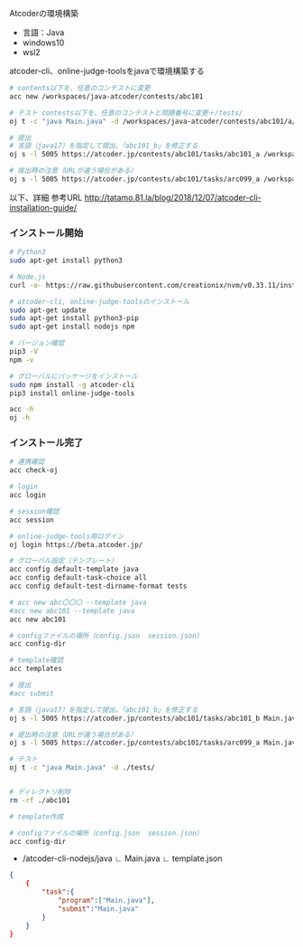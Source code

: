 Atcoderの環境構築
- 言語：Java
- windows10
- wsl2

atcoder-cli、online-judge-toolsをjavaで環境構築する
```bash
# contents以下を、任意のコンテストに変更
acc new /workspaces/java-atcoder/contests/abc101

# テスト contests以下を、任意のコンテストと問題番号に変更＋/tests/
oj t -c "java Main.java" -d /workspaces/java-atcoder/contests/abc101/a/tests/  

# 提出
# 言語（java17）を指定して提出。「abc101_b」を修正する
oj s -l 5005 https://atcoder.jp/contests/abc101/tasks/abc101_a /workspaces/java-atcoder/contests/abc101/a/Main.java

# 提出時の注意（URLが違う場合がある）
oj s -l 5005 https://atcoder.jp/contests/abc101/tasks/arc099_a /workspaces/java-atcoder/contests/abc101/b/Main.java
```

以下、詳細
参考URL
http://tatamo.81.la/blog/2018/12/07/atcoder-cli-installation-guide/

### インストール開始
```bash
# Python3
sudo apt-get install python3

# Node.js
curl -o- https://raw.githubusercontent.com/creationix/nvm/v0.33.11/install.sh | bash

# atcoder-cli, online-judge-toolsのインストール
sudo apt-get update
sudo apt-get install python3-pip
sudo apt-get install nodejs npm

# バージョン確認
pip3 -V
npm -v

# グローバルにパッケージをインストール
sudo npm install -g atcoder-cli
pip3 install online-judge-tools

acc -h
oj -h
```
### インストール完了


```bash
# 連携確認
acc check-oj

# login
acc login

# session確認
acc session

# online-judge-tools用ログイン
oj login https://beta.atcoder.jp/

# グローバル設定（テンプレート）
acc config default-template java
acc config default-task-choice all
acc config default-test-dirname-format tests

# acc new abc〇〇〇 --template java
#acc new abc101 --template java
acc new abc101

# configファイルの場所（config.json  session.json）
acc config-dir

# template確認
acc templates

# 提出
#acc submit

# 言語（java17）を指定して提出。「abc101_b」を修正する
oj s -l 5005 https://atcoder.jp/contests/abc101/tasks/abc101_b Main.java

# 提出時の注意（URLが違う場合がある）
oj s -l 5005 https://atcoder.jp/contests/abc101/tasks/arc099_a Main.java

# テスト
oj t -c "java Main.java" -d ./tests/  


# ディレクトリ削除
rm -rf ./abc101
```

```bash
# template作成

# configファイルの場所（config.json  session.json）
acc config-dir
```
- /atcoder-cli-nodejs/java
    ∟ Main.java
    ∟ template.json

```json
{
    {
        "task":{
            "program":["Main.java"],
            "submit":"Main.java"
        }
    }
}


```